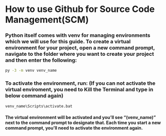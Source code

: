 # How to use Github for Source Code Management(SCM)

### Python itself comes with venv for managing environments which we will use for this guide. To create a virtual environment for your project, open a new command prompt, navigate to the folder where you want to create your project and then enter the following:
```bash
py -3 -m venv venv_name
```

### To activate the environment, run: (If you can not activate the virtual enviroment, you need to Kill the Terminal and type in below command again)
```bash
venv_name\Scripts\activate.bat
```

#### The virtual environment will be activated and you’ll see “(venv_name)” next to the command prompt to designate that. Each time you start a new command prompt, you’ll need to activate the environment again.
